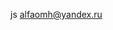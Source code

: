 js alfaomh@yandex.ru

<!---
Slimeroker/Slimeroker is a ✨ special ✨ repository because its `README.md` (this file) appears on your GitHub profile.
You can click the Preview link to take a look at your changes.
--->
